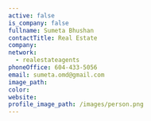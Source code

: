 ```yaml
---
active: false
is_company: false
fullname: Sumeta Bhushan
contactTitle: Real Estate
company:
network:
  - realestateagents
phoneOffice: 604-433-5056
email: sumeta.omd@gmail.com
image_path:
color:
website:
profile_image_path: /images/person.png
---
```

